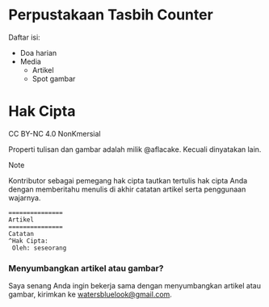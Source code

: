 # Perpustakaan Tasbih Counter
Daftar isi:
- Doa harian 
- Media
  - Artikel
  - Spot gambar


# Hak Cipta
CC BY-NC 4.0 NonKmersial

Properti tulisan dan gambar adalah milik @aflacake. Kecuali dinyatakan lain.

> [!NOTE]
> Kontributor sebagai pemegang hak cipta tautkan tertulis hak cipta Anda dengan memberitahu menulis di akhir catatan artikel serta penggunaan wajarnya.
> ```
> ===============
> Artikel
> ===============
> Catatan
> ^Hak Cipta:
>  Oleh: seseorang
> ```

### Menyumbangkan artikel atau gambar?
Saya senang Anda ingin bekerja sama dengan menyumbangkan artikel atau gambar, kirimkan ke watersbluelook@gmail.com.

